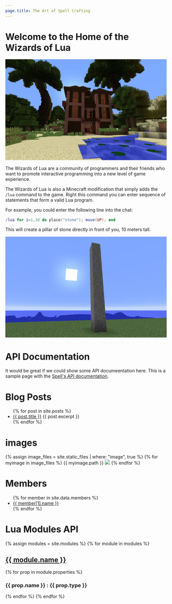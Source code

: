 ```yaml
---
page.title: The Art of Spell Crafting
---
```

# Welcome to the Home of the Wizards of Lua

![Manison](images/manison.jpg)

The Wizards of Lua are a community of programmers and their friends
who want to promote interactive programming into a new level
of game experience.

The Wizards of Lua is also a Minecraft modification that simply adds
the ```/lua``` command to the game.
Right  this command you can enter sequence of statements that form
a valid Lua program.

For example, you could enter the following line into the chat:
```lua
/lua for i=1,10 do place("stone"); move(UP); end
```
This will create a pillar of stone directly in front of you, 10 meters tall.

![Pillar of Stone](images/pillar-of-stone.jpg)

# API Documentation
It would be great if we could show some API documeentation here.
This is a sample page with the [Spell's API documentation](Spell-api.md).

# Blog Posts
<ul>
  {% for post in site.posts %}
    <li>
      <a href="{{ post.url }}">{{ post.title }}</a>
      {{ post.excerpt }}
    </li>
  {% endfor %}
</ul>

# images
{% assign image_files = site.static_files | where: "image", true %}
{% for myimage in image_files %}
  {{ myimage.path }}
  <img src="{{myimage.path}}"/>
{% endfor %}

# Members
<ul>
{% for member in site.data.members %}
  <li>
    <a href="https://github.com/{{ member[1].github }}">
      {{ member[1].name }}
    </a>
  </li>
{% endfor %}
</ul>

# Lua Modules API
{% assign modules = site.modules %}
{% for module in modules %}

## <a href="{{ module.url }}">{{ module.name }}</a>
{% for prop in module.properties %}
### {{ prop.name }} : {{ prop.type }}
{% endfor %}
{% endfor %}
